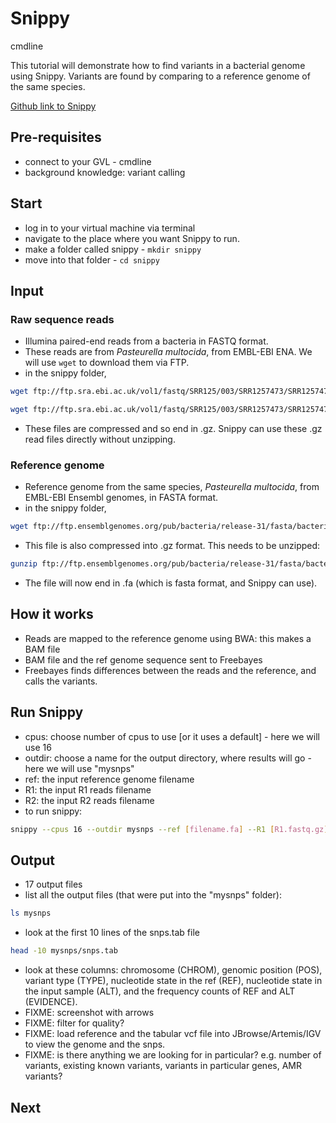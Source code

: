 # Snippy

cmdline

This tutorial will demonstrate how to find variants in a bacterial genome using Snippy. Variants are found by comparing to a reference genome of the same species.

[Github link to Snippy](https://github.com/tseemann/snippy/blob/master/README.md#snippy)

## Pre-requisites
- connect to your GVL - cmdline
- background knowledge: variant calling

## Start
- log in to your virtual machine via terminal
- navigate to the place where you want Snippy to run.
- make a folder called snippy - `mkdir snippy`
- move into that folder - `cd snippy`

## Input

### Raw sequence reads
- Illumina paired-end reads from a bacteria in FASTQ format.
- These reads are from *Pasteurella multocida*, from EMBL-EBI ENA. We will use `wget` to download them via FTP.
- in the snippy folder,
```bash
wget ftp://ftp.sra.ebi.ac.uk/vol1/fastq/SRR125/003/SRR1257473/SRR1257473_1.fastq.gz
```
```bash
wget ftp://ftp.sra.ebi.ac.uk/vol1/fastq/SRR125/003/SRR1257473/SRR1257473_2.fastq.gz
```
- These files are compressed and so end in .gz. Snippy can use these .gz read files directly without unzipping.

### Reference genome
- Reference genome from the same species, *Pasteurella multocida*, from EMBL-EBI Ensembl genomes, in FASTA format.
- in the snippy folder,
```bash
wget ftp://ftp.ensemblgenomes.org/pub/bacteria/release-31/fasta/bacteria_104_collection/pasteurella_multocida_subsp_multocida_gca_001027695/dna/Pasteurella_multocida_subsp_multocida_gca_001027695.ASM102769v1.31.dna.genome.fa.gz
```
- This file is also compressed into .gz format. This needs to be unzipped:
```bash
gunzip ftp://ftp.ensemblgenomes.org/pub/bacteria/release-31/fasta/bacteria_104_collection/pasteurella_multocida_subsp_multocida_gca_001027695/dna/Pasteurella_multocida_subsp_multocida_gca_001027695.ASM102769v1.31.dna.genome.fa.gz
```
- The file will now end in .fa (which is fasta format, and Snippy can use).

## How it works
- Reads are mapped to the reference genome using BWA: this makes a BAM file
- BAM file and the ref genome sequence sent to Freebayes
- Freebayes finds differences between the reads and the reference, and calls the variants.

## Run Snippy
- cpus: choose number of cpus to use [or it uses a default] - here we will use 16
- outdir: choose a name for the output directory, where results will go - here we will use "mysnps"
- ref: the input reference genome filename
- R1: the input R1 reads filename
- R2: the input R2 reads filename
- to run snippy:
```bash
snippy --cpus 16 --outdir mysnps --ref [filename.fa] --R1 [R1.fastq.gz] --R2 [R2.fastq.gz]
```
## Output
- 17 output files
- list all the output files (that were put into the "mysnps" folder):
```bash
ls mysnps
```
- look at the first 10 lines of the snps.tab file
```bash
head -10 mysnps/snps.tab
```
- look at these columns: chromosome (CHROM), genomic position (POS), variant type (TYPE), nucleotide state in the ref (REF), nucleotide state in the input sample (ALT), and the frequency counts of REF and ALT (EVIDENCE).
- FIXME: screenshot with arrows
- FIXME: filter for quality?
- FIXME: load reference and the tabular vcf file into JBrowse/Artemis/IGV to view the genome and the snps.
- FIXME: is there anything we are looking for in particular? e.g. number of variants, existing known variants, variants in particular genes, AMR variants?


## Next
